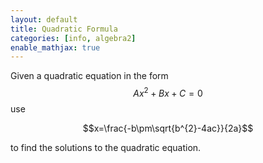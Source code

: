 ```yaml
---
layout: default
title: Quadratic Formula
categories: [info, algebra2]
enable_mathjax: true
---
```

Given a quadratic equation in the form $$Ax^2 + Bx + C = 0$$ use

$$x=\frac{-b\pm\sqrt{b^{2}-4ac}}{2a}$$

to find the solutions to the quadratic equation.
